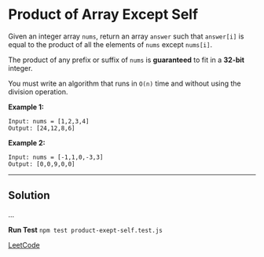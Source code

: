 # Product of Array Except Self

Given an integer array ` nums `, return an array ` answer ` such that ` answer[i] ` is equal to the product of all the elements of ` nums ` except ` nums[i] `.

The product of any prefix or suffix of ` nums ` is **guaranteed** to fit in a **32-bit** integer.

You must write an algorithm that runs in ` O(n) ` time and without using the division operation.

**Example 1:**

```text
Input: nums = [1,2,3,4]
Output: [24,12,8,6]
```

**Example 2:**

```text
Input: nums = [-1,1,0,-3,3]
Output: [0,0,9,0,0]
```

---

## Solution

...

**Run Test** `npm test product-exept-self.test.js`

[LeetCode](https://leetcode.com/problems/product-of-array-except-self/)
